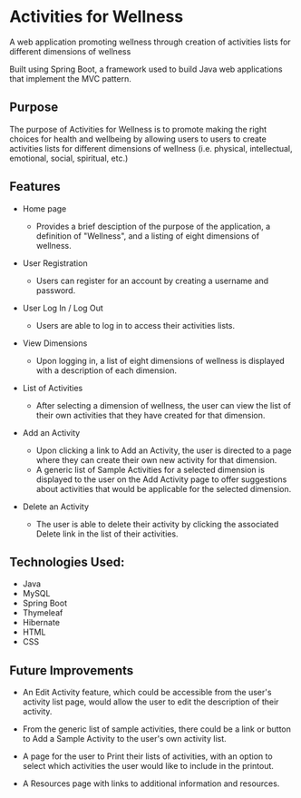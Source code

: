 # Activities for Wellness

A web application promoting wellness through creation of activities lists for different dimensions of wellness

Built using Spring Boot, a framework used to build Java web applications that implement the MVC pattern.

## Purpose

The purpose of Activities for Wellness is to promote making the right choices for health and wellbeing by allowing users to users to create activities lists for different dimensions of wellness (i.e. physical, intellectual, emotional, social, spiritual, etc.)

## Features

- Home page
  - Provides a brief desciption of the purpose of the application, a definition of "Wellness", and a listing of eight dimensions of wellness.

- User Registration
  - Users can register for an account by creating a username and password.

- User Log In / Log Out
  - Users are able to log in to access their activities lists.

- View Dimensions
  - Upon logging in, a list of eight dimensions of wellness is displayed with a description of each dimension.

- List of Activities
  - After selecting a dimension of wellness, the user can view the list of their own activities that they have created for that dimension.  

- Add an Activity
  - Upon clicking a link to Add an Activity, the user is directed to a page where they can create their own new activity for that dimension. 
  -  A generic list of Sample Activities for a selected dimension is displayed to the user on the Add Activity page to offer suggestions about activities that would be applicable for the selected dimension.

- Delete an Activity
  - The user is able to delete their activity by clicking the associated Delete link in the list of their activities.

## Technologies Used:

- Java
- MySQL
- Spring Boot
- Thymeleaf
- Hibernate
- HTML
- CSS

## Future Improvements

- An Edit Activity feature, which could be accessible from the user's activity list page, would allow the user to edit the description of their activity.

- From the generic list of sample activities, there could be a link or button to Add a Sample Activity to the user's own activity list.

- A page for the user to Print their lists of activities, with an option to select which activities the user would like to include in the printout.

- A Resources page with links to additional information and resources.
